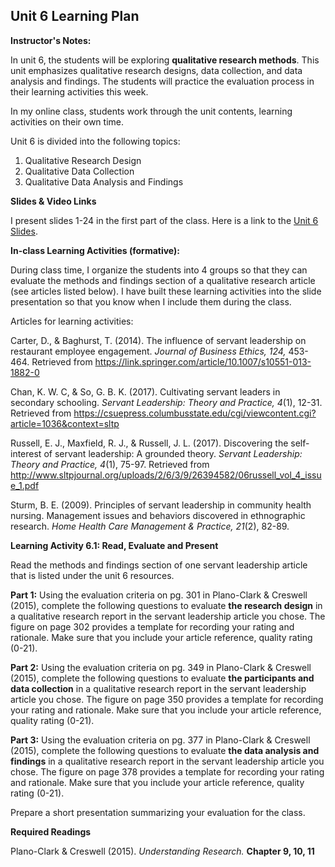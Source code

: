 ## **Unit 6 Learning Plan**

**Instructor's Notes:** 

In unit 6, the students will be exploring **qualitative research methods**. This unit emphasizes qualitative research designs, data collection, and data analysis and findings. The students will practice the evaluation process in their learning activities this week.

In my online class, students work through the unit contents, learning activities on their own time.

Unit 6 is divided into the following topics:

1. Qualitative Research Design
2. Qualitative Data Collection
3. Qualitative Data Analysis and Findings

**Slides & Video Links**

I present slides 1-24 in the first part of the class.  Here is a link to the [Unit 6 Slides](https://drive.google.com/file/d/1Kkrgm0J3mQI-Jmbt8f7uJT0-ogTPSxVB/view?usp=sharing). 

**In-class Learning Activities (formative):**

During class time, I organize the students into 4 groups so that they can evaluate the methods and findings section of a qualitative research article (see articles listed below). I have built these learning activities into the slide presentation so that you know when I include them during the class.

Articles for learning activities:

Carter, D., & Baghurst, T. (2014). The influence of servant leadership on restaurant employee engagement. *Journal of Business Ethics, 124,* 453-464. Retrieved from https://link.springer.com/article/10.1007/s10551-013-1882-0

Chan, K. W. C, & So, G. B. K. (2017). Cultivating servant leaders in secondary schooling. *Servant Leadership: Theory and Practice, 4*(1), 12-31. Retrieved from https://csuepress.columbusstate.edu/cgi/viewcontent.cgi?article=1036&context=sltp

Russell, E. J., Maxfield, R. J., & Russell, J. L. (2017). Discovering the self-interest of servant leadership: A grounded theory. *Servant Leadership: Theory and Practice, 4*(1), 75-97. Retrieved from http://www.sltpjournal.org/uploads/2/6/3/9/26394582/06russell_vol_4_issue_1.pdf

Sturm, B. E. (2009). Principles of servant leadership in community health nursing. Management issues and behaviors discovered in ethnographic research. *Home Health Care Management & Practice, 21*(2), 82-89.

**Learning Activity 6.1: Read, Evaluate and Present**

Read the methods and findings section of one servant leadership article that is listed under the unit 6 resources.

**Part 1:** Using the evaluation criteria on pg. 301 in Plano-Clark & Creswell (2015), complete the following questions to evaluate **the research design** in a qualitative research report in the servant leadership article you chose. The figure on page 302 provides a template for recording your rating and rationale. Make sure that you include your article reference, quality rating (0-21). 

**Part 2:** Using the evaluation criteria on pg. 349 in Plano-Clark & Creswell (2015), complete the following questions to evaluate **the participants and data collection** in a qualitative research report in the servant leadership article you chose. The figure on page 350 provides a template for recording your rating and rationale. Make sure that you include your article reference, quality rating (0-21).

**Part 3:** Using the evaluation criteria on pg. 377 in Plano-Clark & Creswell (2015), complete the following questions to evaluate **the data analysis and findings** in a qualitative research report in the servant leadership article you chose. The figure on page 378 provides a template for recording your rating and rationale. Make sure that you include your article reference, quality rating (0-21).

Prepare a short presentation summarizing your evaluation for the class.

**Required Readings**

Plano-Clark & Creswell (2015). *Understanding Research.* **Chapter 9, 10, 11**

### 
